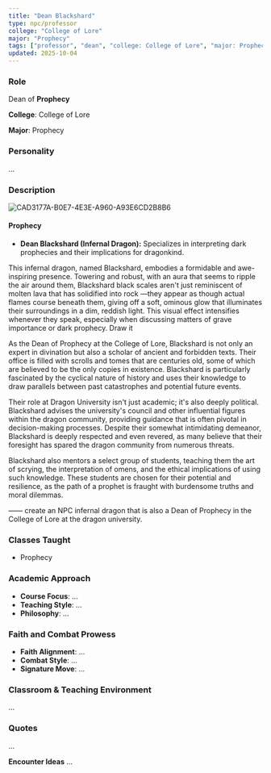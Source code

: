```yaml
---
title: "Dean Blackshard"
type: npc/professor
college: "College of Lore"
major: "Prophecy"
tags: ["professor", "dean", "college: College of Lore", "major: Prophecy"]
updated: 2025-10-04
---
```


### Role

Dean of **Prophecy**

**College**: College of Lore

**Major**: Prophecy


### Personality
...

### Description
![CAD3177A-B0E7-4E3E-A960-A93E6CD2B8B6](images/CAD3177A-B0E7-4E3E-A960-A93E6CD2B8B6.webp)

#### Prophecy

- **Dean Blackshard (Infernal Dragon):** Specializes in interpreting dark prophecies and their implications for dragonkind.

This infernal dragon, named Blackshard, embodies a formidable and awe-inspiring presence. Towering and robust, with an aura that seems to ripple the air around them, Blackshard black scales aren't just reminiscent of molten lava that has solidified into rock —they appear as though actual flames course beneath them, giving off a soft, ominous glow that illuminates their surroundings in a dim, reddish light. This visual effect intensifies whenever they speak, especially when discussing matters of grave importance or dark prophecy. Draw it

As the Dean of Prophecy at the College of Lore, Blackshard is not only an expert in divination but also a scholar of ancient and forbidden texts. Their office is filled with scrolls and tomes that are centuries old, some of which are believed to be the only copies in existence. Blackshard is particularly fascinated by the cyclical nature of history and uses their knowledge to draw parallels between past catastrophes and potential future events.

Their role at Dragon University isn't just academic; it's also deeply political. Blackshard advises the university's council and other influential figures within the dragon community, providing guidance that is often pivotal in decision-making processes. Despite their somewhat intimidating demeanor, Blackshard is deeply respected and even revered, as many believe that their foresight has spared the dragon community from numerous threats.

Blackshard also mentors a select group of students, teaching them the art of scrying, the interpretation of omens, and the ethical implications of using such knowledge. These students are chosen for their potential and resilience, as the path of a prophet is fraught with burdensome truths and moral dilemmas.

——
create an NPC infernal dragon that is also a Dean of Prophecy in the College of Lore at the dragon university.

### Classes Taught
- Prophecy

### Academic Approach
- **Course Focus**: ...
- **Teaching Style**: ...
- **Philosophy**: ...

### Faith and Combat Prowess
- **Faith Alignment**: ...
- **Combat Style**: ...
- **Signature Move**: ...

### Classroom & Teaching Environment
...

### Quotes
...

**Encounter Ideas**
...
